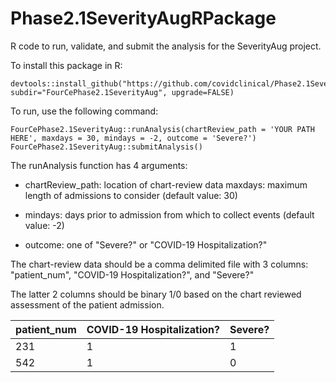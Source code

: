 # Phase2.1SeverityAugRPackage
R code to run, validate, and submit the analysis for the SeverityAug project.

To install this package in R:

```
devtools::install_github("https://github.com/covidclinical/Phase2.1SeverityAugRPackage", subdir="FourCePhase2.1SeverityAug", upgrade=FALSE)
```
To run, use the following command: 

```
FourCePhase2.1SeverityAug::runAnalysis(chartReview_path = 'YOUR PATH HERE', maxdays = 30, mindays = -2, outcome = 'Severe?')
FourCePhase2.1SeverityAug::submitAnalysis()
```
The runAnalysis function has 4 arguments: 

- chartReview_path: location of chart-review data maxdays: maximum length of admissions to consider (default value: 30) 

- mindays: days prior to admission from which to collect events (default value: -2) 

- outcome: one of "Severe?" or "COVID-19 Hospitalization?"

The chart-review data should be a comma delimited file with 3 columns: "patient_num", "COVID-19 Hospitalization?", and "Severe?"

The latter 2 columns should be binary 1/0 based on the chart reviewed assessment of the patient admission.

patient_num | COVID-19 Hospitalization? | Severe?
------------ | ------------- | -------------
231 | 1 | 1
542 | 1 | 0
